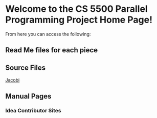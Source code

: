 # Welcome to the CS 5500 Parallel Programming Project Home Page!
From here you can access the following:   

## Read Me files for each piece

## Source Files
[Jacobi](https://github.com/nicoleefleming/ParallelProgrammingProject/edit/master/Source/Jacobi.java)     
[]()    
## Manual Pages

### Idea Contributor Sites

